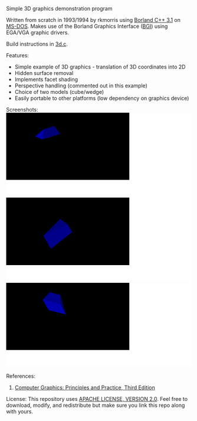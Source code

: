 Simple 3D graphics demonstration program

Written from scratch in 1993/1994 by rkmorris using [Borland C++ 3.1](https://en.wikipedia.org/wiki/Borland_C%2B%2B) on [MS-DOS](https://en.wikipedia.org/wiki/MS-DOS). Makes use
of the Borland Graphics Interface ([BGI](https://en.wikipedia.org/wiki/Borland_Graphics_Interface)) using EGA/VGA graphic drivers.

Build instructions in [3d.c](https://github.com/rkmorris/bcc-3d-graphics-demo/blob/master/3D.C).

Features:
* Simple example of 3D graphics - translation of 3D coordinates into 2D
* Hidden surface removal
* Implements facet shading
* Perspective handling (commented out in this example)
* Choice of two models (cube/wedge)
* Easily portable to other platforms (low dependency on graphics device)

Screenshots:
![alt text](https://github.com/rkmorris/bcc-3d-graphics-demo/blob/master/wedge_1.png "Screenshot #1")
![alt text](https://github.com/rkmorris/bcc-3d-graphics-demo/blob/master/wedge_2.png "Screenshot #2")
![alt text](https://github.com/rkmorris/bcc-3d-graphics-demo/blob/master/wedge_3.png "Screenshot #3")

References:
1. [Computer Graphics: Principles and Practice, Third Edition](https://www.amazon.co.uk/Computer-Graphics-Principles-Practice-Practices/dp/0321399528)

License:
This repository uses [APACHE LICENSE, VERSION 2.0](https://www.apache.org/licenses/LICENSE-2.0). Feel
free to download, modify, and redistribute but make sure you link this repo along with yours.
